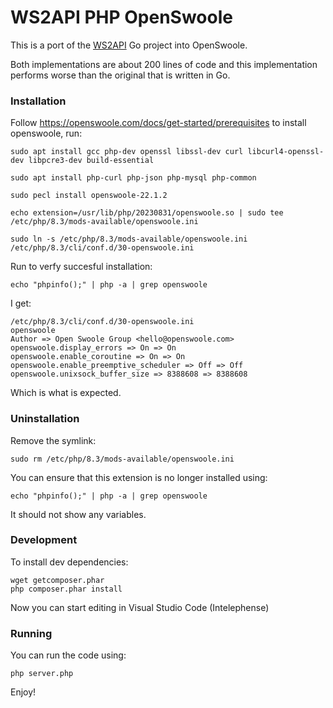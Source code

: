 # WS2API PHP OpenSwoole

This is a port of the [WS2API](https://github.com/mevdschee/ws2api) Go project
into OpenSwoole.

Both implementations are about 200 lines of code and this implementation 
performs worse than the original that is written in Go.

### Installation

Follow https://openswoole.com/docs/get-started/prerequisites to install
openswoole, run:

    sudo apt install gcc php-dev openssl libssl-dev curl libcurl4-openssl-dev libpcre3-dev build-essential

    sudo apt install php-curl php-json php-mysql php-common

    sudo pecl install openswoole-22.1.2 

    echo extension=/usr/lib/php/20230831/openswoole.so | sudo tee /etc/php/8.3/mods-available/openswoole.ini

    sudo ln -s /etc/php/8.3/mods-available/openswoole.ini /etc/php/8.3/cli/conf.d/30-openswoole.ini

Run to verfy succesful installation:

    echo "phpinfo();" | php -a | grep openswoole

I get:

    /etc/php/8.3/cli/conf.d/30-openswoole.ini
    openswoole
    Author => Open Swoole Group <hello@openswoole.com>
    openswoole.display_errors => On => On
    openswoole.enable_coroutine => On => On
    openswoole.enable_preemptive_scheduler => Off => Off
    openswoole.unixsock_buffer_size => 8388608 => 8388608

Which is what is expected.

### Uninstallation

Remove the symlink:

    sudo rm /etc/php/8.3/mods-available/openswoole.ini

You can ensure that this extension is no longer installed using:

    echo "phpinfo();" | php -a | grep openswoole

It should not show any variables.

### Development

To install dev dependencies:

    wget getcomposer.phar
    php composer.phar install

Now you can start editing in Visual Studio Code (Intelephense)

### Running

You can run the code using:

    php server.php

Enjoy!
